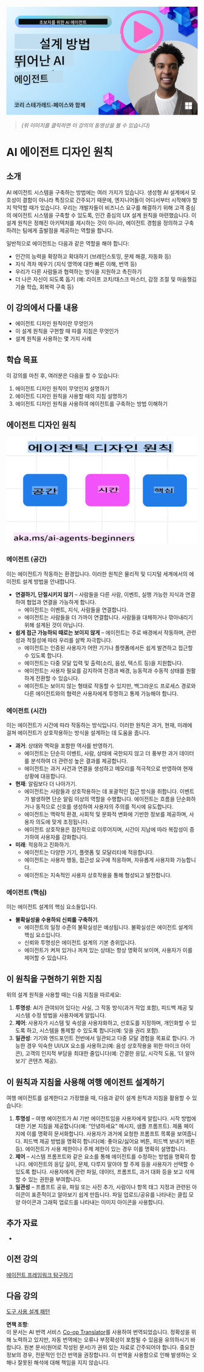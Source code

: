 <!--
CO_OP_TRANSLATOR_METADATA:
{
  "original_hash": "969885aab5f923f67f134ce115fbbcaf",
  "translation_date": "2025-03-28T13:44:32+00:00",
  "source_file": "03-agentic-design-patterns\\README.md",
  "language_code": "ko"
}
-->
[![How to Design Good AI Agents](../../../translated_images/lesson-3-thumbnail.fc00fd0f7e476e3f6dbe06f4c10d1590953810d345283f825e79bede5e97e6d6.ko.png)](https://youtu.be/m9lM8qqoOEA?si=4KimounNKvArQQ0K)

> _(위 이미지를 클릭하면 이 강의의 동영상을 볼 수 있습니다)_
# AI 에이전트 디자인 원칙

## 소개

AI 에이전트 시스템을 구축하는 방법에는 여러 가지가 있습니다. 생성형 AI 설계에서 모호성이 결함이 아니라 특징으로 간주되기 때문에, 엔지니어들이 어디서부터 시작해야 할지 막막할 때가 있습니다. 우리는 개발자들이 비즈니스 요구를 해결하기 위해 고객 중심의 에이전트 시스템을 구축할 수 있도록, 인간 중심의 UX 설계 원칙을 마련했습니다. 이 설계 원칙은 정해진 아키텍처를 제시하는 것이 아니라, 에이전트 경험을 정의하고 구축하려는 팀에게 출발점을 제공하는 역할을 합니다.

일반적으로 에이전트는 다음과 같은 역할을 해야 합니다:

- 인간의 능력을 확장하고 확대하기 (브레인스토밍, 문제 해결, 자동화 등)
- 지식 격차 메우기 (지식 영역에 대한 빠른 이해, 번역 등)
- 우리가 다른 사람들과 협력하는 방식을 지원하고 촉진하기
- 더 나은 자신이 되도록 돕기 (예: 라이프 코치/태스크 마스터, 감정 조절 및 마음챙김 기술 학습, 회복력 구축 등)

## 이 강의에서 다룰 내용

- 에이전트 디자인 원칙이란 무엇인가
- 이 설계 원칙을 구현할 때 따를 지침은 무엇인가
- 설계 원칙을 사용하는 몇 가지 사례

## 학습 목표

이 강의를 마친 후, 여러분은 다음을 할 수 있습니다:

1. 에이전트 디자인 원칙이 무엇인지 설명하기
2. 에이전트 디자인 원칙을 사용할 때의 지침 설명하기
3. 에이전트 디자인 원칙을 사용하여 에이전트를 구축하는 방법 이해하기

## 에이전트 디자인 원칙

![Agentic Design Principles](../../../translated_images/agentic-design-principles.9f32a64bb6e2aa5a1bdffb70111aa724058bc248b1a3dd3c6661344015604cff.ko.png)

### 에이전트 (공간)

이는 에이전트가 작동하는 환경입니다. 이러한 원칙은 물리적 및 디지털 세계에서의 에이전트 설계 방법을 안내합니다.

- **연결하기, 단절시키지 않기** – 사람들을 다른 사람, 이벤트, 실행 가능한 지식과 연결하여 협업과 연결을 가능하게 합니다.
  - 에이전트는 이벤트, 지식, 사람들을 연결합니다.
  - 에이전트는 사람들을 더 가까이 연결합니다. 사람들을 대체하거나 깎아내리기 위해 설계된 것이 아닙니다.
- **쉽게 접근 가능하되 때로는 보이지 않게** – 에이전트는 주로 배경에서 작동하며, 관련성과 적절성에 따라 우리를 살짝 자극합니다.
  - 에이전트는 인증된 사용자가 어떤 기기나 플랫폼에서든 쉽게 발견하고 접근할 수 있도록 합니다.
  - 에이전트는 다중 모달 입력 및 출력(소리, 음성, 텍스트 등)을 지원합니다.
  - 에이전트는 사용자 필요를 감지하여 전경과 배경, 능동적과 수동적 상태를 원활하게 전환할 수 있습니다.
  - 에이전트는 보이지 않는 형태로 작동할 수 있지만, 백그라운드 프로세스 경로와 다른 에이전트와의 협력은 사용자에게 투명하고 통제 가능해야 합니다.

### 에이전트 (시간)

이는 에이전트가 시간에 따라 작동하는 방식입니다. 이러한 원칙은 과거, 현재, 미래에 걸쳐 에이전트가 상호작용하는 방식을 설계하는 데 도움을 줍니다.

- **과거**: 상태와 맥락을 포함한 역사를 반영하기.
  - 에이전트는 단순히 이벤트, 사람, 상태에 국한되지 않고 더 풍부한 과거 데이터를 분석하여 더 관련성 높은 결과를 제공합니다.
  - 에이전트는 과거 사건과 연결을 생성하고 메모리를 적극적으로 반영하여 현재 상황에 대응합니다.
- **현재**: 알림보다 더 나아가기.
  - 에이전트는 사람들과 상호작용하는 데 포괄적인 접근 방식을 취합니다. 이벤트가 발생하면 단순 알림 이상의 역할을 수행합니다. 에이전트는 흐름을 단순화하거나 동적으로 신호를 생성하여 사용자의 주의를 적시에 유도합니다.
  - 에이전트는 맥락적 환경, 사회적 및 문화적 변화에 기반한 정보를 제공하며, 사용자 의도에 맞게 조정됩니다.
  - 에이전트 상호작용은 점진적으로 이루어지며, 시간이 지남에 따라 복잡성이 증가하여 사용자를 강화합니다.
- **미래**: 적응하고 진화하기.
  - 에이전트는 다양한 기기, 플랫폼 및 모달리티에 적응합니다.
  - 에이전트는 사용자 행동, 접근성 요구에 적응하며, 자유롭게 사용자화 가능합니다.
  - 에이전트는 지속적인 사용자 상호작용을 통해 형성되고 발전합니다.

### 에이전트 (핵심)

이는 에이전트 설계의 핵심 요소들입니다.

- **불확실성을 수용하되 신뢰를 구축하기**.
  - 에이전트의 일정 수준의 불확실성은 예상됩니다. 불확실성은 에이전트 설계의 핵심 요소입니다.
  - 신뢰와 투명성은 에이전트 설계의 기본 층위입니다.
  - 에이전트가 켜져 있거나 꺼져 있는 상태는 항상 명확히 보이며, 사용자가 이를 제어할 수 있습니다.

## 이 원칙을 구현하기 위한 지침

위의 설계 원칙을 사용할 때는 다음 지침을 따르세요:

1. **투명성**: AI가 관여되어 있다는 사실, 그 작동 방식(과거 작업 포함), 피드백 제공 및 시스템 수정 방법을 사용자에게 알립니다.
2. **제어**: 사용자가 시스템 및 속성을 사용자화하고, 선호도를 지정하며, 개인화할 수 있도록 하고, 시스템을 통제할 수 있도록 합니다(예: 잊을 권리 포함).
3. **일관성**: 기기와 엔드포인트 전반에서 일관되고 다중 모달 경험을 목표로 합니다. 가능한 경우 익숙한 UI/UX 요소를 사용하고(예: 음성 상호작용을 위한 마이크 아이콘), 고객의 인지적 부담을 최대한 줄입니다(예: 간결한 응답, 시각적 도움, ‘더 알아보기’ 콘텐츠 제공).

## 이 원칙과 지침을 사용해 여행 에이전트 설계하기

여행 에이전트를 설계한다고 가정했을 때, 다음과 같이 설계 원칙과 지침을 활용할 수 있습니다:

1. **투명성** – 여행 에이전트가 AI 기반 에이전트임을 사용자에게 알립니다. 시작 방법에 대한 기본 지침을 제공합니다(예: “안녕하세요” 메시지, 샘플 프롬프트). 제품 페이지에 이를 명확히 문서화합니다. 사용자가 과거에 요청한 프롬프트 목록을 보여줍니다. 피드백 제공 방법을 명확히 합니다(예: 좋아요/싫어요 버튼, 피드백 보내기 버튼 등). 에이전트가 사용 제한이나 주제 제한이 있는 경우 이를 명확히 설명합니다.
2. **제어** – 시스템 프롬프트와 같은 요소를 통해 에이전트를 수정하는 방법을 명확히 합니다. 에이전트의 응답 길이, 문체, 다루지 말아야 할 주제 등을 사용자가 선택할 수 있도록 합니다. 사용자에게 관련 파일, 데이터, 프롬프트, 과거 대화 등을 보고 삭제할 수 있는 권한을 부여합니다.
3. **일관성** – 프롬프트 공유, 파일 또는 사진 추가, 사람이나 항목 태그 지정과 관련된 아이콘이 표준적이고 알아보기 쉽게 만듭니다. 파일 업로드/공유를 나타내는 클립 모양 아이콘과 그래픽 업로드를 나타내는 이미지 아이콘을 사용합니다.

## 추가 자료

- 

## 이전 강의

[에이전트 프레임워크 탐구하기](../02-explore-agentic-frameworks/README.md)

## 다음 강의

[도구 사용 설계 패턴](../04-tool-use/README.md)

**면책 조항**:  
이 문서는 AI 번역 서비스 [Co-op Translator](https://github.com/Azure/co-op-translator)를 사용하여 번역되었습니다. 정확성을 위해 노력하고 있지만, 자동 번역에는 오류나 부정확성이 포함될 수 있음을 유의하시기 바랍니다. 원본 문서(원어로 작성된 문서)가 권위 있는 자료로 간주되어야 합니다. 중요한 정보의 경우, 전문적인 인간 번역을 권장합니다. 이 번역을 사용함으로 인해 발생하는 오해나 잘못된 해석에 대해 책임을 지지 않습니다.